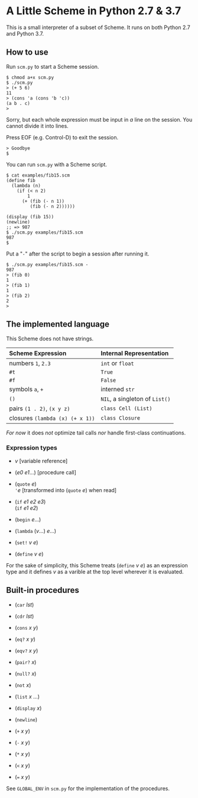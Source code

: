 # A Little Scheme in Python 2.7 & 3.7

This is a small interpreter of a subset of Scheme.
It runs on both Python 2.7 and Python 3.7.



## How to use

Run `scm.py` to start a Scheme session.

```
$ chmod a+x scm.py
$ ./scm.py
> (+ 5 6)
11
> (cons 'a (cons 'b 'c))
(a b . c)
> 
```

Sorry, but each whole expression must be input in _a_ line
on the session.  You cannot divide it into lines.

Press EOF (e.g. Control-D) to exit the session.

```
> Goodbye
$ 
```

You can run `scm.py` with a Scheme script.

```
$ cat examples/fib15.scm
(define fib
  (lambda (n)
    (if (< n 2)
        1
      (+ (fib (- n 1))
         (fib (- n 2))))))

(display (fib 15))
(newline)
;; => 987
$ ./scm.py examples/fib15.scm
987
$ 
```

Put a "`-`" after the script to begin a session after running it.

```
$ ./scm.py examples/fib15.scm -
987
> (fib 0)
1
> (fib 1)
1
> (fib 2)
2
> 
```

## The implemented language

This Scheme does not have strings.

| Scheme Expression                   | Internal Representation               |
|:------------------------------------|:--------------------------------------|
| numbers `1`, `2.3`                  | `int` or `float`                      |
| `#t`                                | `True`                                |
| `#f`                                | `False`                               |
| symbols `a`, `+`                    | interned `str`                        |
| `()`                                | `NIL`, a singleton of `List()`        |
| pairs `(1 . 2)`, `(x y z)`          | `class Cell (List)`                   |
| closures `(lambda (x) (+ x 1))`     | `class Closure`                       |


_For now_ it does _not_ optimize tail calls _nor_ handle
first-class continuations.


### Expression types

- _v_  [variable reference]

- (_e0_ _e1_...)  [procedure call]

- (`quote` _e_)  
  `'`_e_ [transformed into (`quote` _e_) when read]

- (`if` _e1_ _e2_ _e3_)  
  (`if` _e1_ _e2_)

- (`begin` _e_...)

- (`lambda` (_v_...) _e_...)

- (`set!` _v_ _e_)

- (`define` _v_ _e_)

For the sake of simplicity, this Scheme treats (`define` _v_ _e_) as
an expression type and it defines _v_ as a varible at the top level 
wherever it is evaluated.


## Built-in procedures

- (`car` _lst_)

- (`cdr` _lst_)

- (`cons` _x_ _y_)

- (`eq?` _x_ _y_)

- (`eqv?` _x_ _y_)

- (`pair?` _x_)

- (`null?` _x_)

- (`not` _x_)

- (`list` _x_ ...)

- (`display` _x_)

- (`newline`)

- (`+` _x_ _y_)

- (`-` _x_ _y_)

- (`*` _x_ _y_)

- (`<` _x_ _y_)

- (`=` _x_ _y_)

See `GLOBAL_ENV` in `scm.py` for the implementation of the procedures.
